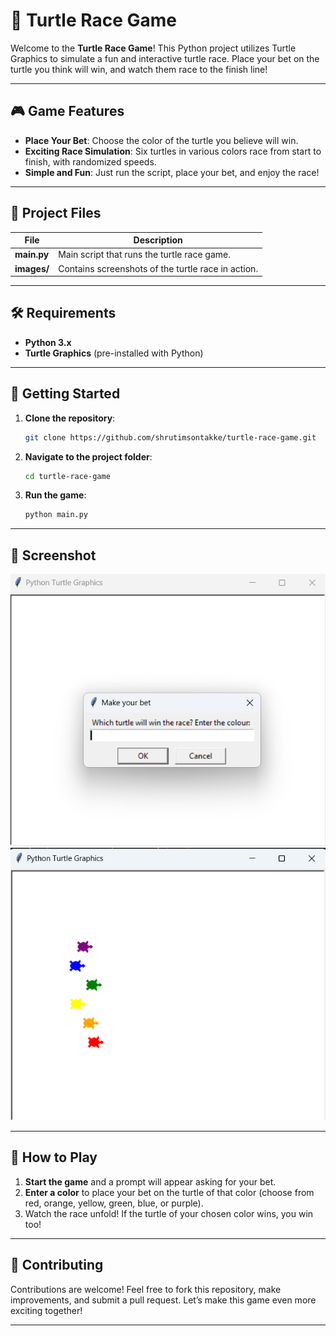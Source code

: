 # 🐢 Turtle Race Game

Welcome to the **Turtle Race Game**! This Python project utilizes Turtle Graphics to simulate a fun and interactive turtle race. Place your bet on the turtle you think will win, and watch them race to the finish line!

---

## 🎮 Game Features

- **Place Your Bet**: Choose the color of the turtle you believe will win.
- **Exciting Race Simulation**: Six turtles in various colors race from start to finish, with randomized speeds.
- **Simple and Fun**: Just run the script, place your bet, and enjoy the race!

---

## 📂 Project Files

| File          | Description                                                      |
|---------------|------------------------------------------------------------------|
| **main.py**   | Main script that runs the turtle race game.                      |
| **images/**   | Contains screenshots of the turtle race in action.               |

---

## 🛠️ Requirements

- **Python 3.x**
- **Turtle Graphics** (pre-installed with Python)

---

## 🚀 Getting Started

1. **Clone the repository**:
   ```bash
   git clone https://github.com/shrutimsontakke/turtle-race-game.git
   ```
   
2. **Navigate to the project folder**:
   ```bash
   cd turtle-race-game
   ```
   
3. **Run the game**:
   ```bash
   python main.py
   ```

---

## 📸 Screenshot

![Turtle Race Screenshot](images/Screenshot1.png)
![Turtle Race Screenshot](images/Screenshot2.png)

---

## 🎯 How to Play

1. **Start the game** and a prompt will appear asking for your bet.
2. **Enter a color** to place your bet on the turtle of that color (choose from red, orange, yellow, green, blue, or purple).
3. Watch the race unfold! If the turtle of your chosen color wins, you win too!

---

## 🤝 Contributing

Contributions are welcome! Feel free to fork this repository, make improvements, and submit a pull request. Let’s make this game even more exciting together!

---

